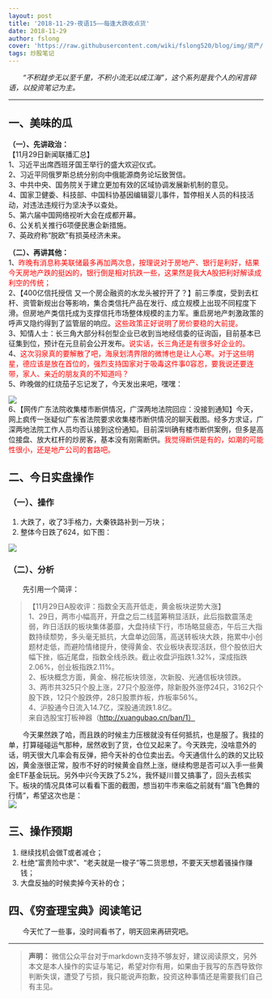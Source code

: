 ```yaml
---
layout: post
title: '2018-11-29-夜语15——每逢大跌收点货'
date: 2018-11-29
author: fslong
cover: 'https://raw.githubusercontent.com/wiki/fslong520/blog/img/资产/资产2018-11-29.jpg'
tags: 炒股笔记
---
```

  
&emsp;&emsp;*“不积跬步无以至千里，不积小流无以成江海”，这个系列是我个人的闲言碎语，以投资笔记为主。*  
   

---
  


## **一、美味的瓜**   
**（一）、先讲政治：**    
【11月29日新闻联播汇总】  
1、习近平出席西班牙国王举行的盛大欢迎仪式。  
2、习近平同俄罗斯总统分别向中俄能源商务论坛致贺信。  
3、中共中央、国务院关于建立更加有效的区域协调发展新机制的意见。  
4、国家卫健委、科技部、中国科协基因编辑婴儿事件，暂停相关人员的科技活动，对违法违规行为坚决予以查处。  
5、第六届中国网络视听大会在成都开幕。  
6、公关机关推行6项便民惠企新措施。  
7、英政府称“脱欧”有损英经济未来。   

**（二）、再讲其他：**  
1、<font color="red">昨晚有消息称美联储最多再加两次息，按理说对于房地产、银行是利好，结果今天房地产跌的挺凶的，银行倒是相对抗跌一些，这果然是我大A股把利好解读成利空的传统；</font>   
2、【400亿信托授信 又一个房企融资的水龙头被拧开了？】前三季度，受到去杠杆、资管新规出台等影响，集合类信托产品在发行、成立规模上出现不同程度下滑。但房地产类信托成为支撑信托市场整体规模的主力军。重启房地产刺激政策的呼声又隐约得到了监管层的响应。<font color="red">这些政策正好说明了房价要稳的大前提。</font>    
3、知情人士：长三角大部分科创型企业已收到当地经信委的征询函，目前基本已征集到位，预计在元旦前会公开发布。<font color="red">说实话，长三角还是有很多好企业的。</font>   
4、<font color="red">这次羽泉真的要解散了吧，海泉划清界限的微博也是让人心寒。对于这些明星，德应该是放在首位的，强烈支持国家对于吸毒这件事0容忍，要我说还要连带，家人、亲近的朋友真的不知道吗？</font>    
5、昨晚做的红烧茄子忘记发了，今天发出来吧，嘿嘿：  

![](https://raw.githubusercontent.com/wiki/fslong520/blog/img/杂/2018.11.29/IMG_20181128_195555.jpg)   
6、【网传广东法院收集楼市断供情况，广深两地法院回应：没接到通知】今天，网上疯传一张疑似广东省法院要求收集楼市断供情况的聊天截图。经多方求证，广深两地法院工作人员均否认接到这份通知。目前深圳确有楼市断供案例，但多是高位接盘、放大杠杆的炒房客，基本没有刚需断供。<font color="red">我觉得断供是有的，如潮的可能性很小，还是地产公司的套路吧。</font>    
## **二、今日实盘操作**
### **（一）、操作**
1. 大跌了，收了3手格力，大秦铁路补到一万块；
2. 整体今日跌了624，如下图：   
     
![](https://raw.githubusercontent.com/wiki/fslong520/blog/img/资产/资产2018-11-29.jpg)
### **（二）、分析**  
 
&emsp;&emsp;先引用一个简评：  
>【11月29日A股收评：指数全天高开低走，黄金板块逆势大涨】  
1、29日，两市小幅高开，开盘之后二线蓝筹稍显活跃，此后指数震荡走弱，昨日活跃的板块集体萎靡，大盘持续下行，市场略显疲态，午后三大指数持续颓势，多头毫无抵抗，大盘单边回落，高送转板块大跌，拖累中小创题材走低，而避险情绪提升，使得黄金、农业板块表现活跃，但个股依旧大幅下挫，临近尾盘，指数全线杀跌。截止收盘沪指跌1.32%，深成指跌2.06%，创业板指跌2.11%。  
2、板块概念方面，黄金、棉花板块领涨，次新股、光通信板块领跌。  
3、两市共325只个股上涨，27只个股涨停，除新股外涨停24只，3162只个股下跌，12只个股跌停，28只股票炸板，炸板率56%。  
4、沪股通今日流入14.7亿，深股通流跌1.8亿。  
来自选股宝打板神器（http://xuangubao.cn/ban/1）   

&emsp;&emsp;今天果然跌了哈，而且跌的时候主力压根就没有任何抵抗，也是服了。我挂的单，打算碰碰运气那种，居然收到了货，仓位又起来了。今天跌完，没啥意外的话，明天很大几率会有反弹，把今天补的仓位卖出去。今天通信什么的跌的又比较凶，黄金涨很正常，股市不好的时候黄金自然上涨，继续构思是否可以入手一些黄金ETF基金玩玩。另外中兴今天跌了5.2%，我怀疑川普又搞事了，回头去核实下。板块的情况具体可以看看下面的截图，想当初牛市来临之前就有“眉飞色舞的行情”，希望这次也是：  
![](https://raw.githubusercontent.com/wiki/fslong520/blog/img/板块/资金流入流出2018-11-29.jpg)   


## **三、操作预期**

1. 继续找机会做T或者减仓；
2. 杜绝“富贵险中求”、“老夫就是一梭子”等二货思想，不要天天想着骚操作赚钱；
3. 大盘反抽的时候卖掉今天补的仓；  



## **四、《穷查理宝典》阅读笔记**
&emsp;&emsp;今天忙了一些事，没时间看书了，明天回来再研究吧。

    

---   
  
> **声明：**
> 微信公众平台对于markdown支持不够友好，建议阅读原文，另外本文是本人操作的实证与笔记，希望对你有用，如果由于我写的东西导致你判断失误，遭受了亏损，我只能说声抱歉，投资这种事情还是需要我们自己有主见。